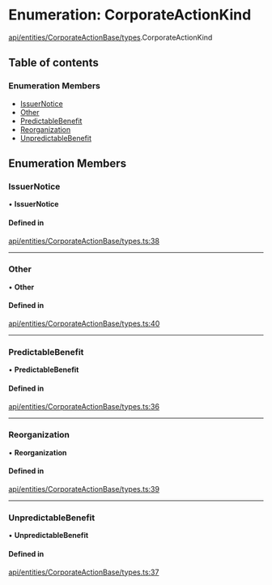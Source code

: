 # Enumeration: CorporateActionKind

[api/entities/CorporateActionBase/types](../wiki/api.entities.CorporateActionBase.types).CorporateActionKind

## Table of contents

### Enumeration Members

- [IssuerNotice](../wiki/api.entities.CorporateActionBase.types.CorporateActionKind#issuernotice)
- [Other](../wiki/api.entities.CorporateActionBase.types.CorporateActionKind#other)
- [PredictableBenefit](../wiki/api.entities.CorporateActionBase.types.CorporateActionKind#predictablebenefit)
- [Reorganization](../wiki/api.entities.CorporateActionBase.types.CorporateActionKind#reorganization)
- [UnpredictableBenefit](../wiki/api.entities.CorporateActionBase.types.CorporateActionKind#unpredictablebenefit)

## Enumeration Members

### IssuerNotice

• **IssuerNotice**

#### Defined in

[api/entities/CorporateActionBase/types.ts:38](https://github.com/PolymathNetwork/polymesh-sdk/blob/299ce247/src/api/entities/CorporateActionBase/types.ts#L38)

___

### Other

• **Other**

#### Defined in

[api/entities/CorporateActionBase/types.ts:40](https://github.com/PolymathNetwork/polymesh-sdk/blob/299ce247/src/api/entities/CorporateActionBase/types.ts#L40)

___

### PredictableBenefit

• **PredictableBenefit**

#### Defined in

[api/entities/CorporateActionBase/types.ts:36](https://github.com/PolymathNetwork/polymesh-sdk/blob/299ce247/src/api/entities/CorporateActionBase/types.ts#L36)

___

### Reorganization

• **Reorganization**

#### Defined in

[api/entities/CorporateActionBase/types.ts:39](https://github.com/PolymathNetwork/polymesh-sdk/blob/299ce247/src/api/entities/CorporateActionBase/types.ts#L39)

___

### UnpredictableBenefit

• **UnpredictableBenefit**

#### Defined in

[api/entities/CorporateActionBase/types.ts:37](https://github.com/PolymathNetwork/polymesh-sdk/blob/299ce247/src/api/entities/CorporateActionBase/types.ts#L37)
